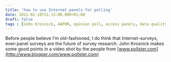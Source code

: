 ```yaml
---
title: 'how to use Internet panels for polling'
date: 2011-02-10T11:13:00.000+01:00
draft: false
tags : [John Krosnick, AAPOR, opinion poll, access panels, data quality]
---
```


Before people believe I'm old-fashioned, I do think that Internet-surveys, even panel surveys are the future of survey research. John Krosnick makes some good points in a video shot by the people from [www.pollster.com](http://www.blogger.com/www.pollster.com)